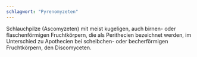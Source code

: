 ```yaml
---
schlagwort: "Pyrenomyzeten"
---
```

Schlauchpilze (Ascomyzeten) mit meist kugeligen, auch birnen- oder flaschenförmigen Fruchtkörpern, die als Perithecien bezeichnet werden, im Unterschied zu Apothecien bei scheibchen- oder becherförmigen Fruchtkörpern, den Discomyceten.

